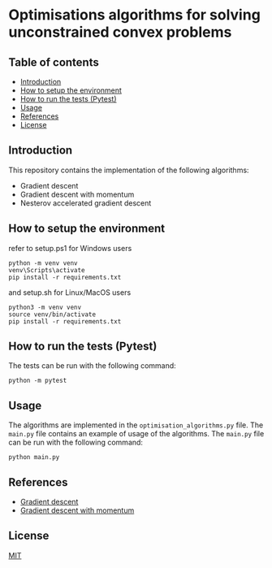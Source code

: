 # Optimisations algorithms for solving unconstrained convex problems
## Table of contents
- [Introduction](#introduction)
- [How to setup the environment](#how-to-setup-the-environment)
- [How to run the tests (Pytest)](#how-to-run-the-tests-pytest)
- [Usage](#usage)
- [References](#references)
- [License](#license)

## Introduction
This repository contains the implementation of the following algorithms:
- Gradient descent
- Gradient descent with momentum
- Nesterov accelerated gradient descent

## How to setup the environment
refer to setup.ps1 for Windows users 
```
python -m venv venv
venv\Scripts\activate
pip install -r requirements.txt
```
and setup.sh for Linux/MacOS users
```
python3 -m venv venv
source venv/bin/activate
pip install -r requirements.txt
```

## How to run the tests (Pytest)
The tests can be run with the following command:
```
python -m pytest
```

## Usage
The algorithms are implemented in the `optimisation_algorithms.py` file. The `main.py` file contains an example of usage of the algorithms. The `main.py` file can be run with the following command:
```
python main.py
```

## References
- [Gradient descent](https://en.wikipedia.org/wiki/Gradient_descent)
- [Gradient descent with momentum](https://en.wikipedia.org/wiki/Stochastic_gradient_descent#Momentum)


## License
[MIT](https://choosealicense.com/licenses/mit/)